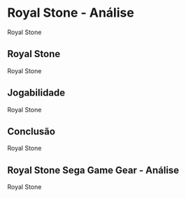 ---
---

# Royal Stone - Análise

Royal Stone

## Royal Stone

Royal Stone

## Jogabilidade

Royal Stone

## Conclusão

Royal Stone

## Royal Stone Sega Game Gear - Análise

Royal Stone
